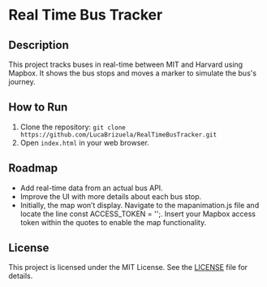 # Real Time Bus Tracker

## Description
This project tracks buses in real-time between MIT and Harvard using Mapbox. It shows the bus stops and moves a marker to simulate the bus's journey.

## How to Run
1. Clone the repository: `git clone https://github.com/LucaBrizuela/RealTimeBusTracker.git`
2. Open `index.html` in your web browser.

## Roadmap
- Add real-time data from an actual bus API.
- Improve the UI with more details about each bus stop.
- Initially, the map won’t display. Navigate to the mapanimation.js file and locate the line const ACCESS_TOKEN = '';. Insert your Mapbox access token within the quotes to enable the map functionality.

## License
This project is licensed under the MIT License. See the [LICENSE](https://github.com/LucaBrizuela/RealTimeBusTracker/blob/main/LICENSE) file for details.

